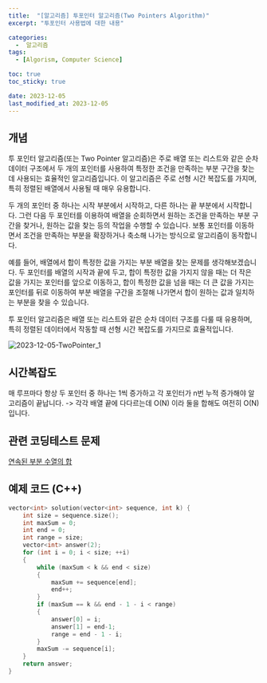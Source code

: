 ```yaml
---
title:  "[알고리즘] 투포인터 알고리즘(Two Pointers Algorithm)" 
excerpt: "투포인터 사용법에 대한 내용"

categories:
  -  알고리즘
tags:
  - [Algorism, Computer Science]

toc: true
toc_sticky: true

date: 2023-12-05
last_modified_at: 2023-12-05
---
```


## 개념
투 포인터 알고리즘(또는 Two Pointer 알고리즘)은 주로 배열 또는 리스트와 같은 순차 데이터 구조에서 두 개의 포인터를 사용하여 특정한 조건을 만족하는 부분 구간을 찾는 데 사용되는 효율적인 알고리즘입니다. 이 알고리즘은 주로 선형 시간 복잡도를 가지며, 특히 정렬된 배열에서 사용될 때 매우 유용합니다.

두 개의 포인터 중 하나는 시작 부분에서 시작하고, 다른 하나는 끝 부분에서 시작합니다. 그런 다음 두 포인터를 이용하여 배열을 순회하면서 원하는 조건을 만족하는 부분 구간을 찾거나, 원하는 값을 찾는 등의 작업을 수행할 수 있습니다. 보통 포인터를 이동하면서 조건을 만족하는 부분을 확장하거나 축소해 나가는 방식으로 알고리즘이 동작합니다.

예를 들어, 배열에서 합이 특정한 값을 가지는 부분 배열을 찾는 문제를 생각해보겠습니다. 두 포인터를 배열의 시작과 끝에 두고, 합이 특정한 값을 가지지 않을 때는 더 작은 값을 가지는 포인터를 앞으로 이동하고, 합이 특정한 값을 넘을 때는 더 큰 값을 가지는 포인터를 뒤로 이동하여 부분 배열을 구간을 조절해 나가면서 합이 원하는 값과 일치하는 부분을 찾을 수 있습니다.

투 포인터 알고리즘은 배열 또는 리스트와 같은 순차 데이터 구조를 다룰 때 유용하며, 특히 정렬된 데이터에서 작동할 때 선형 시간 복잡도를 가지므로 효율적입니다.

![2023-12-05-TwoPointer_1](https://github.com/user-attachments/assets/91dec529-4194-4e35-87ce-6db1cfc391e3)


## 시간복잡도
매 루프마다 항상 두 포인터 중 하나는 1씩 증가하고 각 포인터가 n번 누적 증가해야 알고리즘이 끝납니다. -> 각각 배열 끝에 다다르는데 
O(N) 이라 둘을 합해도 여전히 O(N) 입니다.

## 관련 코딩테스트 문제
[연속된 부분 수열의 합](https://onethingchanged.github.io/posts/dailycode-03/)

## 예제 코드 (C++)
```cpp
vector<int> solution(vector<int> sequence, int k) {
    int size = sequence.size();
    int maxSum = 0;
    int end = 0;
    int range = size;
    vector<int> answer(2);
    for (int i = 0; i < size; ++i)
    {
        while (maxSum < k && end < size)
        {
            maxSum += sequence[end];
            end++;
        }
        if (maxSum == k && end - 1 - i < range)
        {
            answer[0] = i;
            answer[1] = end-1;
            range = end - 1 - i;
        }
        maxSum -= sequence[i];
    }
    return answer;
}
```

<script src="https://utteranc.es/client.js"
        repo="OneThingChanged/OneThingChanged.github.io"
        issue-term="pathname"
        label="utterances"
        theme="github-dark"
        crossorigin="anonymous"
        async>
</script>
